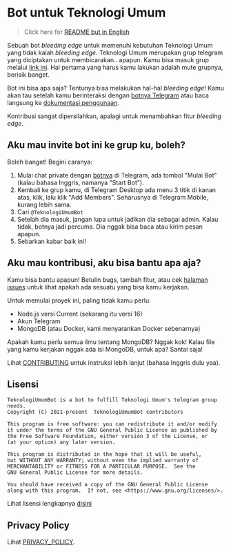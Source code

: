 # Bot untuk Teknologi Umum

> Click here for [README but in English](./README.md)

Sebuah bot _bleeding edge_ untuk memenuhi kebutuhan Teknologi Umum yang tidak kalah _bleeding edge_. Teknologi Umum merupakan grup telegram yang diciptakan untuk membicarakan.. apapun. Kamu bisa masuk grup melalui [link ini](https://t.me/teknologi_umum). Hal pertama yang harus kamu lakukan adalah mute grupnya, berisik banget.

Bot ini bisa apa saja? Tentunya bisa melakukan hal-hal _bleeding edge_! Kamu akan tau setelah kamu berinteraksi dengan [botnya Telegram](https://t.me/TeknologiUmumBot) atau baca langsung ke [dokumentasi penggunaan](./docs/USAGE_id.md).

Kontribusi sangat dipersilahkan, apalagi untuk menambahkan fitur _bleeding edge_.

## Aku mau invite bot ini ke grup ku, boleh?

Boleh banget! Begini caranya:

1. Mulai chat private dengan [botnya](https://t.me/TeknologiUmumBot) di Telegram, ada tombol "Mulai Bot" (kalau bahasa Inggris, namanya "Start Bot").
2. Kembali ke grup kamu, di Telegram Desktop ada menu 3 titik di kanan atas, klik, lalu klik "Add Members". Seharusnya di Telegram Mobile, kurang lebih sama.
3. Cari `@TeknologiUmumBot`
4. Setelah dia masuk, jangan lupa untuk jadikan dia sebagai admin. Kalau tidak, botnya jadi percuma. Dia nggak bisa baca atau kirim pesan apapun.
5. Sebarkan kabar baik ini!

## Aku mau kontribusi, aku bisa bantu apa aja?

Kamu bisa bantu apapun! Betulin bugs, tambah fitur, atau cek [halaman issues](https://github.com/teknologi-umum/bot/issues) untuk lihat apakah ada sesuatu yang bisa kamu kerjakan.

Untuk memulai proyek ini, paling tidak kamu perlu:

- Node.js versi Current (sekarang itu versi 16)
- Akun Telegram
- MongoDB (atau Docker, kami menyarankan Docker sebenarnya)

Apakah kamu perlu semua ilmu tentang MongoDB? Nggak kok! Kalau file yang kamu kerjakan nggak ada isi MongoDB, untuk apa? Santai saja!

Lihat [CONTRIBUTING](./CONTRIBUTING.md) untuk instruksi lebih lanjut (bahasa Inggris dulu yaa).

## Lisensi

```
TeknologiUmumBot is a bot to fulfill Teknologi Umum's telegram group needs.
Copyright (C) 2021-present  TeknologiUmumBot contributors

This program is free software: you can redistribute it and/or modify
it under the terms of the GNU General Public License as published by
the Free Software Foundation, either version 3 of the License, or
(at your option) any later version.

This program is distributed in the hope that it will be useful,
but WITHOUT ANY WARRANTY; without even the implied warranty of
MERCHANTABILITY or FITNESS FOR A PARTICULAR PURPOSE.  See the
GNU General Public License for more details.

You should have received a copy of the GNU General Public License
along with this program.  If not, see <https://www.gnu.org/licenses/>.
```

Lihat lisensi lengkapnya [disini](./LICENSE)

## Privacy Policy

Lihat [PRIVACY_POLICY](./docs/PRIVACY_POLICY.md).
